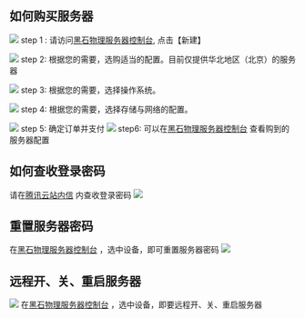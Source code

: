 ## 如何购买服务器
![](//mccdn.qcloud.com/static/img/cd478e79d14ef2b141f2a064a1d71812/image.png)
step 1 : 请访问[黑石物理服务器控制台](//console.qcloud.com/cpm), 点击【新建】

![](//mccdn.qcloud.com/static/img/5da04bfd5df597bb61aab182b2b6fd4f/image.png)
step 2:   根据您的需要，选购适当的配置。目前仅提供华北地区（北京）的服务器

![](//mccdn.qcloud.com/static/img/eba25c3a921c6942117aeb4eaa21bd99/image.png)
step 3:   根据您的需要，选择操作系统。

![](//mccdn.qcloud.com/static/img/be581fecf75d911409cf39a04ba21793/image.png)
step 4:   根据您的需要，选择存储与网络的配置。

![](//mccdn.qcloud.com/static/img/24836e84d87a169e58694c88dcf4910d/image.png)
step 5:   确定订单并支付
![](//mccdn.qcloud.com/static/img/db6951009d1ba05668238d3384320956/image.png)
step6:    可以在[黑石物理服务器控制台](//console.qcloud.com/cpm) 查看购到的服务器配置

## 如何查收登录密码
请在[腾讯云站内信](https://console.qcloud.com/message/index/all/104) 内查收登录密码
![](//mccdn.qcloud.com/static/img/133584d7d4adaf599ba7748f526a8f95/image.png)

## 重置服务器密码
在[黑石物理服务器控制台](//console.qcloud.com/cpm) ，选中设备，即可重置服务器密码
![](//mccdn.qcloud.com/static/img/9c781ef25059916ae78a029f46c101a2/image.png)


## 远程开、关、重启服务器
![](//mccdn.qcloud.com/static/img/23ecadaa42297692176c7f2b860b2722/image.jpg)
在[黑石物理服务器控制台](//console.qcloud.com/cpm) ，选中设备，即要远程开、关、重启服务器